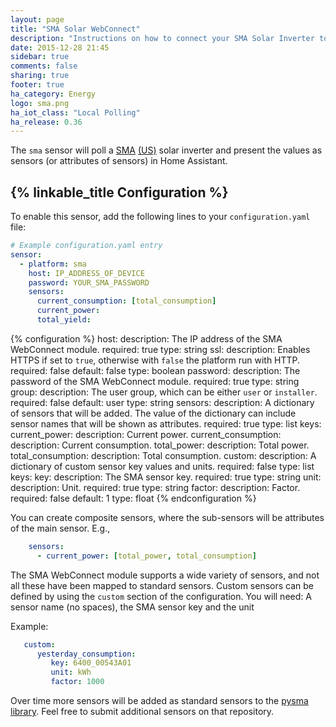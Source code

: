 ```yaml
---
layout: page
title: "SMA Solar WebConnect"
description: "Instructions on how to connect your SMA Solar Inverter to Home Assistant."
date: 2015-12-28 21:45
sidebar: true
comments: false
sharing: true
footer: true
ha_category: Energy
logo: sma.png
ha_iot_class: "Local Polling"
ha_release: 0.36
---
```


The `sma` sensor will poll a [SMA](http://www.sma-solar.com/) [(US)](http://www.sma-america.com/) solar inverter and present the values as sensors (or attributes of sensors) in Home Assistant.

## {% linkable_title Configuration %}

To enable this sensor, add the following lines to your `configuration.yaml` file:

```yaml
# Example configuration.yaml entry
sensor:
  - platform: sma
    host: IP_ADDRESS_OF_DEVICE
    password: YOUR_SMA_PASSWORD
    sensors:
      current_consumption: [total_consumption]
      current_power:
      total_yield:
```

{% configuration %}
host:
  description: The IP address of the SMA WebConnect module.
  required: true
  type: string
ssl:
  description: Enables HTTPS if set to `true`, otherwise with `false` the platform run with HTTP.
  required: false
  default: false
  type: boolean
password:
  description: The password of the SMA WebConnect module.
  required: true
  type: string
group:
  description: The user group, which can be either `user` or `installer`.
  required: false
  default: user
  type: string
sensors:
  description: A dictionary of sensors that will be added. The value of the dictionary can include sensor names that will be shown as attributes.
  required: true
  type: list
  keys:
    current_power:
      description: Current power.
    current_consumption:
      description: Current consumption.
    total_power:
      description: Total power.
    total_consumption:
      description: Total consumption.
custom:
  description: A dictionary of custom sensor key values and units.
  required: false
  type: list
  keys:
    key:
      description: The SMA sensor key.
      required: true
      type: string
    unit:
      description: Unit.
      required: true
      type: string
    factor:
      description: Factor.
      required: false
      default: 1
      type: float
{% endconfiguration %}

You can create composite sensors, where the sub-sensors will be attributes of the main sensor. E.g.,

```yaml
    sensors:
      - current_power: [total_power, total_consumption]
```

The SMA WebConnect module supports a wide variety of sensors, and not all these have been mapped to standard sensors. Custom sensors can be defined by using the `custom` section of the configuration. You will need: A sensor name (no spaces), the SMA sensor key and the unit

Example:

```yaml
   custom:
      yesterday_consumption:
         key: 6400_00543A01
         unit: kWh
         factor: 1000
```

Over time more sensors will be added as standard sensors to the [pysma library](https://github.com/kellerza/pysma/blob/master/pysma/__init__.py#L18). Feel free to submit additional sensors on that repository.
